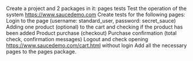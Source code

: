 Create a project and 2 packages in it:
pages
tests
Test the operation of the system https://www.saucedemo.com
Create tests for the following pages:
Login to the page (username: standard_user, password: secret_sauce)
Adding one product (optional) to the cart and checking if the product has been added
Product purchase (checkout)
Purchase confirmation (total check, confirmation messages)
Logout and check opening https://www.saucedemo.com/cart.html without login
Add all the necessary pages to the pages package.
